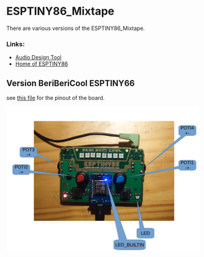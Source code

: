 # ESPTINY86_Mixtape

There are various versions of the ESPTINY86_Mixtape.


### Links:
* [Audio Design Tool](https://esptiny86.github.io/espnode86)
* [Home of ESPTINY86](https://github.com/esptiny86/espsynth86)

## Version BeriBeriCool ESPTINY66 

see [this file](/code/000_BBC_test_all/hardwarePlatform.h) for the pinout of the board.

<p align="left">
  <img src="/photos/BeriBeriCool_naming.png" width="1024"/>
</p>




